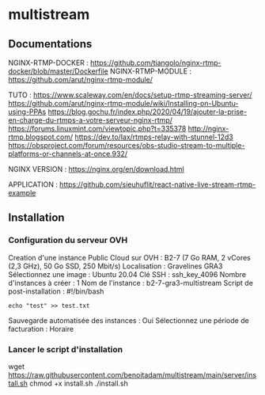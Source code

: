 # multistream

## Documentations

NGINX-RTMP-DOCKER : https://github.com/tiangolo/nginx-rtmp-docker/blob/master/Dockerfile
NGINX-RTMP-MODULE : https://github.com/arut/nginx-rtmp-module/

TUTO :
https://www.scaleway.com/en/docs/setup-rtmp-streaming-server/
https://github.com/arut/nginx-rtmp-module/wiki/Installing-on-Ubuntu-using-PPAs
https://blog.gochu.fr/index.php/2020/04/19/ajouter-la-prise-en-charge-du-rtmps-a-votre-serveur-nginx-rtmp/
https://forums.linuxmint.com/viewtopic.php?t=335378
http://nginx-rtmp.blogspot.com/
https://dev.to/lax/rtmps-relay-with-stunnel-12d3
https://obsproject.com/forum/resources/obs-studio-stream-to-multiple-platforms-or-channels-at-once.932/

NGINX VERSION :
https://nginx.org/en/download.html

APPLICATION :
https://github.com/sieuhuflit/react-native-live-stream-rtmp-example

## Installation

### Configuration du serveur OVH

Creation d'une instance Public Cloud sur OVH : B2-7 (7 Go RAM, 2 vCores (2,3 GHz), 50 Go SSD, 250 Mbit/s)
Localisation : Gravelines GRA3
Sélectionnez une image : Ubuntu 20.04
Clé SSH : ssh_key_4096
Nombre d'instances à créer : 1
Nom de l'instance : b2-7-gra3-multistream
Script de post-installation :
    #!/bin/bash

    echo "test" >> test.txt
Sauvegarde automatisée des instances : Oui
Sélectionnez une période de facturation : Horaire

### Lancer le script d'installation

wget https://raw.githubusercontent.com/benoitadam/multistream/main/server/install.sh
chmod +x install.sh
./install.sh
